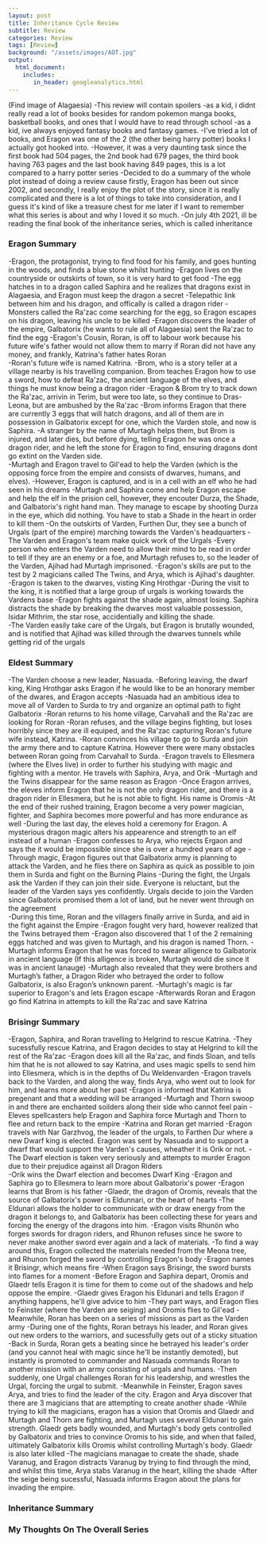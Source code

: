 ```yaml
---
layout: post
title: Inheritance Cycle Review 
subtitle: Review 
categories: Review 
tags: [Review]
background: "/assets/images/AOT.jpg"
output: 
  html_document:
    includes:
       in_header: googleanalytics.html        
---
```

(Find image of Alagaesia)
-This review will contain spoilers 
-as a kid, i didnt really read a lot of books besides for random pokemon manga books, basketball books, and ones that I would have to read through school 
-as a kid, ive always enjoyed fantasy books and fantasy games. 
-I've tried a lot of books, and Eragon was one of the 2 (the other being harry potter) books I actually got hooked into. 
-However, it was a very daunting task since the first book had 504 pages, the 2nd book had 679 pages, the third book having 763 pages and the last book having 849 pages, this is a lot compared to a harry potter series
-Decided to do a summary of the whole plot instead of doing a review cause firstly, Eragon has been out since 2002, and secondly, I really enjoy the plot of the story, since it is really complicated and there is a lot of things to take into consideration, and I guess it's kind of like a treasure chest for me later if I want to remember what this series is about and why I loved it so much. 
-On july 4th 2021, ill be reading the final book of the inheritance series, which is called inheritance 

### Eragon Summary 
-Eragon, the protagonist, trying to find food for his family, and goes hunting in the woods, and finds a blue stone whilst hunting 
-Eragon lives on the countryside or outskirts of town, so it is very hard to get food 
-The egg hatches in to a dragon called Saphira and he realizes that dragons exist in Alagaesia, and Eragon must keep the dragon a secret 
-Telepathic link between him and his dragon, and offically is called a dragon rider 
-Monsters called the Ra'zac come searching for the egg, so Eragon escapes on his dragon, leaving his uncle to be killed
-Eragon discovers the leader of the empire, Galbatorix (he wants to rule all of Alagaesia) sent the Ra'zac to find the egg 
-Eragon's Cousin, Roran, is off to labour work because his future wife's father would not allow them to marry if Roran did not have any money, and frankly, Katrina's father hates Roran  
-Roran's future wife is named Katrina. 
-Brom, who is a story teller at a village nearby is his travelling companion. Brom teaches Eragon how to use a sword, how to defeat Ra'zac, the ancient language of the elves, and things he must know being a dragon rider
-Eragon & Brom try to track down the Ra'zac, arrivin in Terim, but were too late, so they continue to Dras-Leona, but are ambushed by the Ra'zac
-Brom informs Eragon that there are currently 3 eggs that will hatch dragons, and all of them are in possession in Galbatorix except for one, which the Varden stole, and now is Saphira. 
-A stranger by the name of Murtagh helps them, but Brom is injured, and later dies, but before dying, telling Eragon he was once a dragon rider, and he left the stone for Eragon to find, ensuring dragons dont go extint on the Varden side.  
-Murtagh and Eragon travel to Gil'ead to help the Varden (which is the opposing force from the empire and consists of dwarves, humans, and elves). 
-However, Eragon is captured, and is in a cell with an elf who he had seen in his dreams 
-Murtagh and Saphira come and help Eragon escape and help the elf in the prision cell, however, they encouter Durza, the Shade, and Galbatorix's right hand man. They manage to escape by shooting Durza in the eye, which did nothing. You have to stab a Shade in the heart in order to kill them
-On the outskirts of Varden, Furthen Dur, they see a bunch of Urgals (part of the empire) marching towards the Varden's headquarters
-The Varden and Eragon's team make quick work of the Urgals 
-Every person who enters the Varden need to allow their mind to be read in order to tell if they are an enemy or a foe, and Murtagh refuses to, so the leader of the Varden, Ajihad had Murtagh imprisoned. 
-Eragon's skills are put to the test by 2 magicians called The Twins, and Arya, which is Ajihad's daughter.  
-Eragon is taken to the dwarves, visting King Hrothgar
-During the visit to the king, it is notified that a large group of urgals is working towards the Vardens base 
-Eragon fights against the shade again, almost losing. Saphira distracts the shade by breaking the dwarves most valuable possession, Isidar Mithrim, the star rose, accidentially and killing the shade.  
-The Varden easily take care of the Urgals, but Eragon is brutally wounded, and is notified that Ajihad was killed through the dwarves tunnels while getting rid of the urgals 

### Eldest Summary
-The Varden choose a new leader, Nasuada.
-Beforing leaving, the dwarf king, King Hrothgar asks Eragon if he would like to be an honorary member of the dwares, and Eragon accepts
-Nasuada had an ambitious idea to move all of Varden to Surda to try and organize an optimal path to fight Galbatorix 
-Roran returns to his home village, Carvahall and the Ra'zac are looking for Roran 
-Roran refuses, and the village begins fighting, but loses horribly since they are ill equiped, and the Ra'zac capturing Roran's future wife instead, Katrina. 
-Roran convinces his village  to go to Surda and join the army there and to capture Katrina. However there were many obstacles between Roran going from Carvahall to Surda. 
-Eragon travels to Ellesmera (where the Elves live) in order to further his studying with magic and fighting with a mentor. He travels with Saphira, Arya, and Orik
-Murtagh and the Twins disappear for the same reason as Eragon
-Once Eragon arrives, the eleves inform  Eragon that he is not the only dragon rider, and there is a dragon rider in Ellesmera, but he is not able to fight. His name is Oromis 
-At the end of their rushed training, Eragon become a very power magician, fighter, and Saphira becomes more powerful and has more endurance as well
-During the last day, the eleves hold a ceremony for Eragon. A mysterious dragon magic alters his appearence and strength to an elf instead of a human 
-Eragon confesses to Arya, who rejects Ergaon and says the it would be impossible since she is over a hundred years of age
-Through magic, Eragon figures out that Galbatorix army is planning to attack the Varden, and he flies there on Saphira as quick as possible to join them in Surda and fight on the Burning Plains
-During the fight, the Urgals ask the Varden if they can join their side. Everyone is reluctant, but the leader of the Varden says yes confidently. Urgals decide to join the Varden since Galbatorix promised them a lot of land, but he never went through on the agreement  
-During this time, Roran and the villagers finally arrive in Surda, and aid in the fight against the Empire
-Eragon fought very hard, however realized that the Twins betrayed them
-Eragon also discovered that 1 of the 2 remaining eggs hatched and was given to Murtagh, and his dragon is named Thorn. 
-Murtagh informs Eragon that he was forced to swear alligence to Galbatorix in ancient language (If this alligence is broken, Murtagh would die since it was in ancient lanauge) 
-Murtagh also revealed that they were brothers and Murtagh’s father, a Dragon Rider who betrayed the order to follow Galbatorix, is also Eragon’s unknown parent. 
-Murtagh's magic is far superior to Eragon's and lets Eragon escape 
-Afterwards Roran and Eragon go find Katrina in attempts to kill the Ra'zac and save Katrina 

### Brisingr Summary 
-Eragon, Saphira, and Roran travelling to Helgrind to rescue Katrina. 
-They sucessfully rescue Katrina, and Eragon decides to stay at Helgrind to kill the rest of the Ra'zac 
-Eragon does kill all the Ra'zac, and finds Sloan, and tells him that he is not allowed to say Katrina, and uses magic spells to send him into Ellesmera, which is in the depths of Du Weldenvarden
-Eragon travels back to the Varden, and along the way, finds Arya, who went out to look for him, and learns more about her past
-Eragon is informed that Katrina is pregenant and that a wedding will be arranged
-Murtagh and Thorn swoop in and there are enchanted soilders along their side who cannot feel pain 
-Eleves spellcasters help Eragon and Saphira force Murtagh and Thorn to flee and return back to the empire
-Katrina and Roran get married
-Eragon travels with Nar Garzhvog, the leader of the urgals, to Farthen Dur where a new Dwarf king is elected. Eragon was sent by Nasuada and to support a dwarf that would support the Varden's causes, wheather it is Orik or not. 
-The Dwarf election is taken very seriously and attempts to murder Eragon due to their prejudice against all Dragon Riders  
-Orik wins the Dwarf election and becomes Dwarf King 
-Eragon and Saphira go to Ellesmera to learn more about Galbatorix's power
-Eragon learns that Brom is his father
-Glaedr, the dragon of Oromis, reveals that the source of Galbatorix's power is Eldunnari, or the heart of hearts
-The Eldunari allows the holder to communicate with or draw energy from the dragon it belongs to, and Galbatorix has been collecting these for years and forcing the energy of the dragons into him. 
-Eragon visits Rhunön who forges swords for dragon riders, and Rhunon refuses since he swore to never make another sword ever again and a lack of materials. 
-To find a way around this, Eragon collected the materials needed from the Meona tree, and Rhunon forged the sword by controlling Eragon's body 
-Eragon names it Brisingr, which means fire
-When Eragon says Brisingr, the sword bursts into flames for a moment 
-Before Eragon and Saphira depart, Oromis and Glaedr tells Eragon it is time for them to come out of the shadows and help oppose the empire.
-Glaedr gives Eragon his Eldunari and tells Eragon if anything happens, he'll give advice to him
-They part ways, and Eragon flies to Feinster (where the Varden are seiging) and Oromis flies to Gil'ead 
-Meanwhile, Roran has been on a series of missions as part as the Varden army
-During one of the fights, Roran betrays his leader, and Roran gives out new orders to the warriors, and sucessfully gets out of a sticky situation 
-Back in Surda, Roran gets a beating since he betrayed his leader's order (and you cannot heal with magic since he'll be instantly demoted), but instantly is promoted to commander and Nasuada commands Roran to another mission with an army consisting of urgals and humans.
-Then suddenly, one Urgal challenges Roran for his leadership, and wrestles the Urgal, forcing the urgal to submit. 
-Meanwhile in Feinster, Eragon saves Arya, and tries to find the leader of the city. Eragon and Arya discover that there are 3 magicians that are attempting to create another shade
-While trying to kill the magicians, eragon has a vision that Oromis and Glaedr and Murtagh and Thorn are fighting, and Murtagh uses several Eldunari to gain strength. Glaedr gets badly wounded, and Murtagh's body gets controlled by Galbatorix and tries to convince Oromis to his side, and when that failed, ultimately Galbatorix kills Oromis whilst controlling Murtagh's body. Glaedr is also later killed
-The magicians managae to create the shade, shade Varanug, and Eragon distracts Varanug by trying to find through the mind, and whilst this time, Arya stabs Varanug in the heart, killing the shade
-After the seige being sucessful, Nasuada informs Eragon about the plans for invading the empire.    
### Inheritance Summary 
### My Thoughts On The Overall Series 